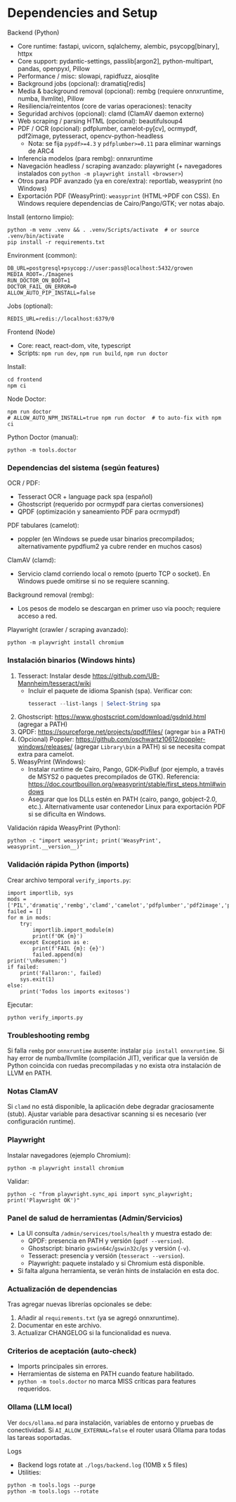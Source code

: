 <!-- NG-HEADER: Nombre de archivo: dependencies.md -->
<!-- NG-HEADER: Ubicación: docs/dependencies.md -->
<!-- NG-HEADER: Descripción: Dependencias obligatorias y opcionales, pasos de instalación y verificación -->
<!-- NG-HEADER: Lineamientos: Ver AGENTS.md -->
Dependencies and Setup
======================

Backend (Python)
- Core runtime: fastapi, uvicorn, sqlalchemy, alembic, psycopg[binary], httpx
- Core support: pydantic-settings, passlib[argon2], python-multipart, pandas, openpyxl, Pillow
- Performance / misc: slowapi, rapidfuzz, aiosqlite
- Background jobs (opcional): dramatiq[redis]
- Media & background removal (opcional): rembg (requiere onnxruntime, numba, llvmlite), Pillow
- Resiliencia/reintentos (core de varias operaciones): tenacity
- Seguridad archivos (opcional): clamd (ClamAV daemon externo)
- Web scraping / parsing HTML (opcional): beautifulsoup4
- PDF / OCR (opcional): pdfplumber, camelot-py[cv], ocrmypdf, pdf2image, pytesseract, opencv-python-headless
	- Nota: se fija `pypdf>=4.3` y `pdfplumber>=0.11` para eliminar warnings de ARC4
- Inferencia modelos (para rembg): onnxruntime
- Navegación headless / scraping avanzado: playwright (+ navegadores instalados con `python -m playwright install <browser>`)
- Otros para PDF avanzado (ya en core/extra): reportlab, weasyprint (no Windows)
 - Exportación PDF (WeasyPrint): `weasyprint` (HTML→PDF con CSS). En Windows requiere dependencias de Cairo/Pango/GTK; ver notas abajo.

Install (entorno limpio):
```
python -m venv .venv && . .venv/Scripts/activate  # or source .venv/bin/activate
pip install -r requirements.txt
```

Environment (common):
```
DB_URL=postgresql+psycopg://user:pass@localhost:5432/growen
MEDIA_ROOT=./Imagenes
RUN_DOCTOR_ON_BOOT=1
DOCTOR_FAIL_ON_ERROR=0
ALLOW_AUTO_PIP_INSTALL=false
```

Jobs (optional):
```
REDIS_URL=redis://localhost:6379/0
```

Frontend (Node)
- Core: react, react-dom, vite, typescript
- Scripts: `npm run dev`, `npm run build`, `npm run doctor`

Install:
```
cd frontend
npm ci
```

Node Doctor:
```
npm run doctor
# ALLOW_AUTO_NPM_INSTALL=true npm run doctor  # to auto-fix with npm ci
```

Python Doctor (manual):
```
python -m tools.doctor
```

### Dependencias del sistema (según features)

OCR / PDF:
- Tesseract OCR + language pack spa (español)
- Ghostscript (requerido por ocrmypdf para ciertas conversiones)
- QPDF (optimización y saneamiento PDF para ocrmypdf)

PDF tabulares (camelot):
- poppler (en Windows se puede usar binarios precompilados; alternativamente pypdfium2 ya cubre render en muchos casos)

ClamAV (clamd):
- Servicio clamd corriendo local o remoto (puerto TCP o socket). En Windows puede omitirse si no se requiere scanning.

Background removal (rembg):
- Los pesos de modelo se descargan en primer uso vía pooch; requiere acceso a red.

Playwright (crawler / scraping avanzado):
```
python -m playwright install chromium
```

### Instalación binarios (Windows hints)
1. Tesseract: Instalar desde https://github.com/UB-Mannheim/tesseract/wiki
   - Incluir el paquete de idioma Spanish (spa). Verificar con:
	 ````powershell
	 tesseract --list-langs | Select-String spa
	 ````
2. Ghostscript: https://www.ghostscript.com/download/gsdnld.html (agregar a PATH)
3. QPDF: https://sourceforge.net/projects/qpdf/files/ (agregar `bin` a PATH)
4. (Opcional) Poppler: https://github.com/oschwartz10612/poppler-windows/releases/ (agregar `Library\bin` a PATH) si se necesita compat extra para camelot.
5. WeasyPrint (Windows):
	- Instalar runtime de Cairo, Pango, GDK-PixBuf (por ejemplo, a través de MSYS2 o paquetes precompilados de GTK). Referencia: https://doc.courtbouillon.org/weasyprint/stable/first_steps.html#windows
	- Asegurar que los DLLs estén en PATH (cairo, pango, gobject-2.0, etc.). Alternativamente usar contenedor Linux para exportación PDF si se dificulta en Windows.

Validación rápida WeasyPrint (Python):
```
python -c "import weasyprint; print('WeasyPrint', weasyprint.__version__)"
```

### Validación rápida Python (imports)
Crear archivo temporal `verify_imports.py`:
```
import importlib, sys
mods = ['PIL','dramatiq','rembg','clamd','camelot','pdfplumber','pdf2image','pytesseract','ocrmypdf','onnxruntime']
failed = []
for m in mods:
	try:
		importlib.import_module(m)
		print(f'OK {m}')
	except Exception as e:
		print(f'FAIL {m}: {e}')
		failed.append(m)
print('\nResumen:')
if failed:
	print('Fallaron:', failed)
	sys.exit(1)
else:
	print('Todos los imports exitosos')
```
Ejecutar:
```
python verify_imports.py
```

### Troubleshooting rembg
Si falla `rembg` por `onnxruntime` ausente: instalar `pip install onnxruntime`.
Si hay error de numba/llvmlite (compilación JIT), verificar que la versión de Python coincida con ruedas precompiladas y no exista otra instalación de LLVM en PATH.

### Notas ClamAV
Si `clamd` no está disponible, la aplicación debe degradar graciosamente (stub). Ajustar variable para desactivar scanning si es necesario (ver configuración runtime).

### Playwright
Instalar navegadores (ejemplo Chromium):
```
python -m playwright install chromium
```
Validar:
```
python -c "from playwright.sync_api import sync_playwright; print('Playwright OK')"
```

### Panel de salud de herramientas (Admin/Servicios)
- La UI consulta `/admin/services/tools/health` y muestra estado de:
	- QPDF: presencia en PATH y versión (`qpdf --version`).
	- Ghostscript: binario `gswin64c`/`gswin32c`/`gs` y versión (`-v`).
	- Tesseract: presencia y versión (`tesseract --version`).
	- Playwright: paquete instalado y si Chromium está disponible.
- Si falta alguna herramienta, se verán hints de instalación en esta doc.

### Actualización de dependencias
Tras agregar nuevas librerías opcionales se debe:
1. Añadir al `requirements.txt` (ya se agregó onnxruntime).
2. Documentar en este archivo.
3. Actualizar CHANGELOG si la funcionalidad es nueva.

### Criterios de aceptación (auto-check)
- Imports principales sin errores.
- Herramientas de sistema en PATH cuando feature habilitado.
- `python -m tools.doctor` no marca MISS críticas para features requeridos.

### Ollama (LLM local)
Ver `docs/ollama.md` para instalación, variables de entorno y pruebas de conectividad. Si `AI_ALLOW_EXTERNAL=false` el router usará Ollama para todas las tareas soportadas.

Logs
- Backend logs rotate at `./logs/backend.log` (10MB x 5 files)
- Utilities:
```
python -m tools.logs --purge
python -m tools.logs --rotate
```

